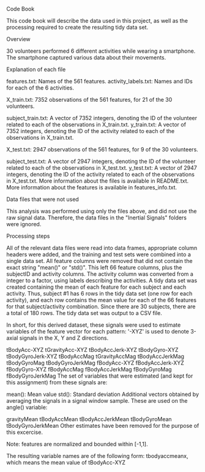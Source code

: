 Code Book

This code book will describe the data used in this project, as well as the processing required to create the resulting tidy data set.

Overview

30 volunteers performed 6 different activities while wearing a smartphone. The smartphone captured various data about their movements.

Explanation of each file

features.txt: Names of the 561 features.
activity_labels.txt: Names and IDs for each of the 6 activities.

X_train.txt: 7352 observations of the 561 features, for 21 of the 30 volunteers.

subject_train.txt: A vector of 7352 integers, denoting the ID of the volunteer related to each of the observations in X_train.txt.
y_train.txt: A vector of 7352 integers, denoting the ID of the activity related to each of the observations in X_train.txt.

X_test.txt: 2947 observations of the 561 features, for 9 of the 30 volunteers.

subject_test.txt: A vector of 2947 integers, denoting the ID of the volunteer related to each of the observations in X_test.txt.
y_test.txt: A vector of 2947 integers, denoting the ID of the activity related to each of the observations in X_test.txt.
More information about the files is available in README.txt. More information about the features is available in features_info.txt.

Data files that were not used

This analysis was performed using only the files above, and did not use the raw signal data. Therefore, the data files in the "Inertial Signals" folders were ignored.

Processing steps

All of the relevant data files were read into data frames, appropriate column headers were added, and the training and test sets were combined into a single data set.
All feature columns were removed that did not contain the exact string "mean()" or "std()". This left 66 feature columns, plus the subjectID and activity columns.
The activity column was converted from a integer to a factor, using labels describing the activities.
A tidy data set was created containing the mean of each feature for each subject and each activity. Thus, subject #1 has 6 rows in the tidy data set (one row for each activity), and each row contains the mean value for each of the 66 features for that subject/activity combination. Since there are 30 subjects, there are a total of 180 rows.
The tidy data set was output to a CSV file.

In short, for this derived dataset, these signals were used to estimate variables of the feature vector for each pattern:
'-XYZ' is used to denote 3-axial signals in the X, Y and Z directions.

tBodyAcc-XYZ
tGravityAcc-XYZ
tBodyAccJerk-XYZ
tBodyGyro-XYZ
tBodyGyroJerk-XYZ
tBodyAccMag
tGravityAccMag
tBodyAccJerkMag
tBodyGyroMag
tBodyGyroJerkMag
fBodyAcc-XYZ
fBodyAccJerk-XYZ
fBodyGyro-XYZ
fBodyAccMag
fBodyAccJerkMag
fBodyGyroMag
fBodyGyroJerkMag
The set of variables that were estimated (and kept for this assignment) from these signals are:

mean(): Mean value
std(): Standard deviation
Additional vectors obtained by averaging the signals in a signal window sample. These are used on the angle() variable:

gravityMean
tBodyAccMean
tBodyAccJerkMean
tBodyGyroMean
tBodyGyroJerkMean
Other estimates have been removed for the purpose of this excercise.

Note: features are normalized and bounded within [-1,1].

The resulting variable names are of the following form: tbodyaccmeanx, which means the mean value of tBodyAcc-XYZ
